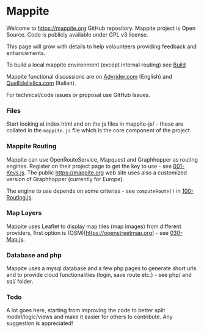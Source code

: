 # Mappite 

Welcome to https://mappite.org GitHub repository. Mappite project is Open Source. Code is publicly available under GPL v3 license.

This page will grow with details to help volounteers providing feedback and enhancements. 

To build a local mappite environment (except internal routing) see [Build](./Build.md) 

Mappite functional discussions are on [Advrider.com](https://advrider.com/f/threads/mappite-org-create-routes-easily-feedback-wanted.1055040/) (English) and [Quellidellelica.com](quellidellelica.com/vbforums/showthread.php?t=433039) (Italian).

For technical/code issues or proposal use GitHub Issues.

### Files

Start looking at index.html and on the js files in mappite-js/ - these are collated in the `mappite.js` file which is the core component of the project.

### Mappite Routing 

Mappite can use OpenRouteService, Mapquest and Graphhopper as routing engines. Register on their project page to get the key to use - see [001-Keys.js](mappite-js/001-Keys.js).  The public https://mappite.org web site uses also a customized version of Graphhopper (currently for Europe).

The engine to use depends on some criterias - see `computeRoute()` in [100-Routing.js](mappite-js/100-Routing.js). 

### Map Layers

Mappite uses Leaflet to display map tiles (map images) from different providers, first option is (OSM)[https://openstreetmap.org] - see [030-Map.js](mappite-js/030-Map.js).

### Database and php

Mappite uses a mysql database and a few php pages to generate short urls and to provide cloud functionalities (login, save route etc.) - see php/ and sql/ folder.

### Todo

A lot goes here, starting from improving the code to better split model/logic/views and make it easier for others to contribute. Any suggestion is appreciated!

<!--
**mappite/mappite** is a ✨ _special_ ✨ repository because its `README.md` (this file) appears on your GitHub profile.

Here are some ideas to get you started:

- 🔭 I’m currently working on ...
- 🌱 I’m currently learning ...
- 👯 I’m looking to collaborate on ...
- 🤔 I’m looking for help with ...
- 💬 Ask me about ...
- 📫 How to reach me: ...
- 😄 Pronouns: ...
- ⚡ Fun fact: ...
-->
